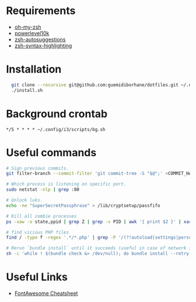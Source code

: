 # Requirements

* [oh-my-zsh](https://github.com/ohmyzsh/ohmyzsh)
* [powerlevel10k](https://github.com/romkatv/powerlevel10k)
* [zsh-autosuggestions](https://github.com/zsh-users/zsh-autosuggestions)
* [zsh-syntax-highlighting](https://github.com/zsh-users/zsh-syntax-highlighting)


# Installation

```bash
  git clone --recursive git@github.com:guemidiborhane/dotfiles.git ~/.dotfiles && cd ~/.dotfiles
  ./install.sh
```

# Background crontab

```
*/5 * * * * ~/.config/i3/scripts/bg.sh
```

# Useful commands

```bash
# Sign previous commits.
git filter-branch --commit-filter 'git commit-tree -S "$@";' <COMMIT_HASH>..HEAD

# Which process is listening on specific port.
sudo netstat -nlp | grep :80

# Unlock luks.
echo -ne "SuperSecretPassphrase" > /lib/cryptsetup/passfifo

# Kill all zombie processes
ps -xaw -o state,ppid | grep Z | grep -v PID | awk '{ print $2 }' | xargs kill -9

# find vicious PHP files
find / -type f -regex '.*/*.php' | grep -P '/(?!autoload|settings|personal|mbstring|defaults|translit)([a-z0-9]{8}).php$' > suspicions.txt

# Rerun `bundle install` until it succeeds (useful in case of network issues)
sh -c 'while ! $(bundle check &> /dev/null); do bundle install --retry 10; sleep 1; done'
```

# Useful Links
* [FontAwesome Cheatsheet](https://fontawesome.bootstrapcheatsheets.com/)
